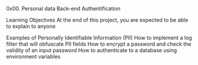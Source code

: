 0x00. Personal data
Back-end
Authentification

Learning Objectives
At the end of this project, you are expected to be able to explain to anyone

Examples of Personally Identifiable Information (PII)
How to implement a log filter that will obfuscate PII fields
How to encrypt a password and check the validity of an input password
How to authenticate to a database using environment variables
